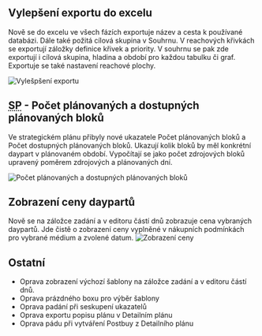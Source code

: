 ﻿---
categories: [fenix]
layout: fenix
---
## Vylepšení exportu do excelu
Nově se do excelu ve všech fázích exportuje název a cesta k používané databázi. Dále také požitá cílová skupina v Souhrnu. V reachových křivkách se exportují záložky definice křivek a priority. V souhrnu se pak zde exportují i cílová skupina, hladina a období pro každou tabulku či graf. Exportuje se také nastavení reachové plochy.

![Vylešpšení exportu]({{site.url}}/data/exportnewandbetter.PNG "Vylepšení exportu")

## <abbr title="Strategický plán">SP</abbr> - Počet plánovaných a dostupných plánovaných bloků
Ve strategickém plánu přibyly nové ukazatele Počet plánovaných bloků a Počet dostupných plánovaných bloků. Ukazují kolik bloků by měl konkrétní daypart v plánovaném období. Vypočítají se jako počet zdrojových bloků upravený poměrem zdrojových a plánovaných dní.  

![Počet plánovaných a dostupných plánovaných bloků]({{site.url}}/data/planovanebloky.png "Počet plánovaných a dostupných plánovaných bloků")

## Zobrazení ceny daypartů
Nově se na záložce zadání a v editoru částí dnů zobrazuje cena vybraných daypartů. Jde čistě o zobrazení ceny vyplněné v nákupních podmínkách pro vybrané médium a zvolené datum.
![Zobrazení ceny]({{site.url}}/data/cenavzadani.png "Zobrazení ceny")

 
## Ostatní
<ul>
	<li>Oprava zobrazení výchozí šablony na záložce zadání a v editoru částí dnů.</li>
	<li>Oprava prázdného boxu pro výběr šablony</li>
	<li>Oprava padání při seskupení ukazatelů</li>
	<li>Oprava exportu popisu plánu v Detailním plánu</li>
	<li>Oprava pádu při vytváření Postbuy z Detailního plánu</li>
		
</ul>
